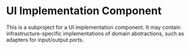 # UI Implementation Component
This is a subproject for a UI implementation component. It may contain infrastructure-specific implementations of domain abstractions, such as adapters for input/output ports.
